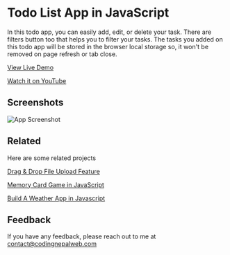 
# Todo List App in JavaScript

In this todo app, you can easily add, edit, or delete your task. There are filters button too that helps you to filter your tasks. The tasks you added on this todo app will be stored in the browser local storage so, it won't be removed on page refresh or tab close.
 
 [View Live Demo](https://codingnepalweb.com/demos/todo-list-app-javascript/)
 
 [Watch it on YouTube](https://youtu.be/2QIMUBilooc)

## Screenshots

![App Screenshot](https://img.youtube.com/vi/2QIMUBilooc/maxresdefault.jpg)


## Related

Here are some related projects

[Drag & Drop File Upload Feature](https://www.youtube.com/watch?v=0HCiH4Tk04I)

[Memory Card Game in JavaScript](https://www.youtube.com/watch?v=DABkhfsBAWw)

[Build A Weather App in Javascript](https://www.youtube.com/watch?v=c1r-NqYkFPc)

## Feedback

If you have any feedback, please reach out to me at contact@codingnepalweb.com
